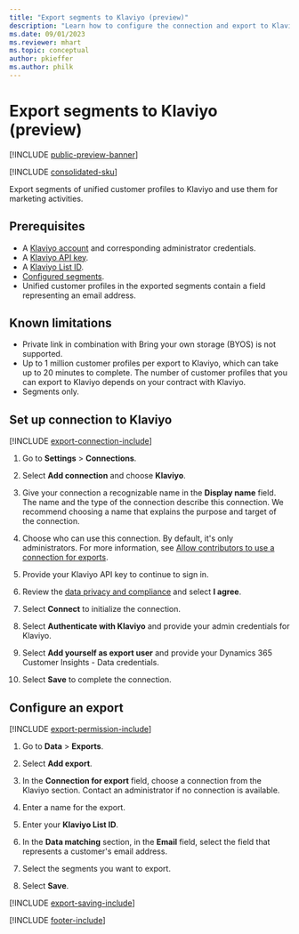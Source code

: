 ```yaml
---
title: "Export segments to Klaviyo (preview)"
description: "Learn how to configure the connection and export to Klaviyo."
ms.date: 09/01/2023
ms.reviewer: mhart
ms.topic: conceptual
author: pkieffer
ms.author: philk
---
```


# Export segments to Klaviyo (preview)

[!INCLUDE [public-preview-banner](includes/public-preview-banner.md)]

[!INCLUDE [consolidated-sku](./includes/consolidated-sku.md)]

Export segments of unified customer profiles to Klaviyo and use them for marketing activities.

## Prerequisites

- A [Klaviyo account](https://www.klaviyo.com/) and corresponding administrator credentials.
- A [Klaviyo API key](https://help.klaviyo.com/hc/en-us/articles/115005062267).
- A [Klaviyo List ID](https://help.klaviyo.com/hc/en-us/articles/115005078647).
- [Configured segments](segments.md).
- Unified customer profiles in the exported segments contain a field representing an email address.

## Known limitations

- Private link in combination with Bring your own storage (BYOS) is not supported.
- Up to 1 million customer profiles per export to Klaviyo, which can take up to 20 minutes to complete. The number of customer profiles that you can export to Klaviyo depends on your contract with Klaviyo.
- Segments only.

## Set up connection to Klaviyo

[!INCLUDE [export-connection-include](includes/export-connection-admn.md)]

1. Go to **Settings** > **Connections**.

1. Select **Add connection** and choose **Klaviyo**.

1. Give your connection a recognizable name in the **Display name** field. The name and the type of the connection describe this connection. We recommend choosing a name that explains the purpose and target of the connection.

1. Choose who can use this connection. By default, it's only administrators. For more information, see [Allow contributors to use a connection for exports](connections.md#allow-contributors-to-use-a-connection-for-exports).

1. Provide your Klaviyo API key to continue to sign in.

1. Review the [data privacy and compliance](connections.md#data-privacy-and-compliance) and select **I agree**.

1. Select **Connect** to initialize the connection.

1. Select **Authenticate with Klaviyo** and provide your admin credentials for Klaviyo.

1. Select **Add yourself as export user** and provide your Dynamics 365 Customer Insights - Data credentials.

1. Select **Save** to complete the connection.

## Configure an export

[!INCLUDE [export-permission-include](includes/export-permission.md)]

1. Go to **Data** > **Exports**.

1. Select **Add export**.

1. In the **Connection for export** field, choose a connection from the Klaviyo section. Contact an administrator if no connection is available.

1. Enter a name for the export.

1. Enter your **Klaviyo List ID**.

1. In the **Data matching** section, in the **Email** field, select the field that represents a customer's email address.

1. Select the segments you want to export.

1. Select **Save**.

[!INCLUDE [export-saving-include](includes/export-saving.md)]

[!INCLUDE [footer-include](includes/footer-banner.md)]
